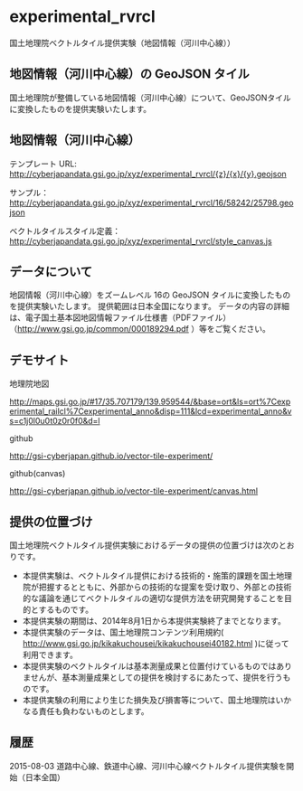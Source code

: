 #  experimental_rvrcl
国土地理院ベクトルタイル提供実験（地図情報（河川中心線））

## 地図情報（河川中心線）の GeoJSON タイル
国土地理院が整備している地図情報（河川中心線）について、GeoJSONタイルに変換したものを提供実験いたします。

## 地図情報（河川中心線）
テンプレート URL: http://cyberjapandata.gsi.go.jp/xyz/experimental_rvrcl/{z}/{x}/{y}.geojson

サンプル：http://cyberjapandata.gsi.go.jp/xyz/experimental_rvrcl/16/58242/25798.geojson

ベクトルタイルスタイル定義：http://cyberjapandata.gsi.go.jp/xyz/experimental_rvrcl/style_canvas.js

## データについて
地図情報（河川中心線）をズームレベル 16の GeoJSON タイルに変換したものを提供実験いたします。
提供範囲は日本全国になります。
データの内容の詳細は、電子国土基本図地図情報ファイル仕様書（PDFファイル）（http://www.gsi.go.jp/common/000189294.pdf ）等をご覧ください。

## デモサイト
地理院地図

http://maps.gsi.go.jp/#17/35.707179/139.959544/&base=ort&ls=ort%7Cexperimental_railcl%7Cexperimental_anno&disp=111&lcd=experimental_anno&vs=c1j0l0u0t0z0r0f0&d=l

github

http://gsi-cyberjapan.github.io/vector-tile-experiment/

github(canvas)

http://gsi-cyberjapan.github.io/vector-tile-experiment/canvas.html


## 提供の位置づけ
国土地理院ベクトルタイル提供実験におけるデータの提供の位置づけは次のとおりです。
- 本提供実験は、ベクトルタイル提供における技術的・施策的課題を国土地理院が把握するとともに、外部からの技術的な提案を受け取り、外部との技術的な議論を通じてベクトルタイルの適切な提供方法を研究開発することを目的とするものです。
- 本提供実験の期間は、2014年8月1日から本提供実験終了までとなります。
- 本提供実験のデータは、国土地理院コンテンツ利用規約( http://www.gsi.go.jp/kikakuchousei/kikakuchousei40182.html )に従って利用できます。
- 本提供実験のベクトルタイルは基本測量成果と位置付けているものではありませんが、基本測量成果としての提供を検討するにあたって、提供を行うものです。
- 本提供実験の利用により生じた損失及び損害等について、国土地理院はいかなる責任も負わないものとします。

## 履歴
2015-08-03 道路中心線、鉄道中心線、河川中心線ベクトルタイル提供実験を開始（日本全国）
